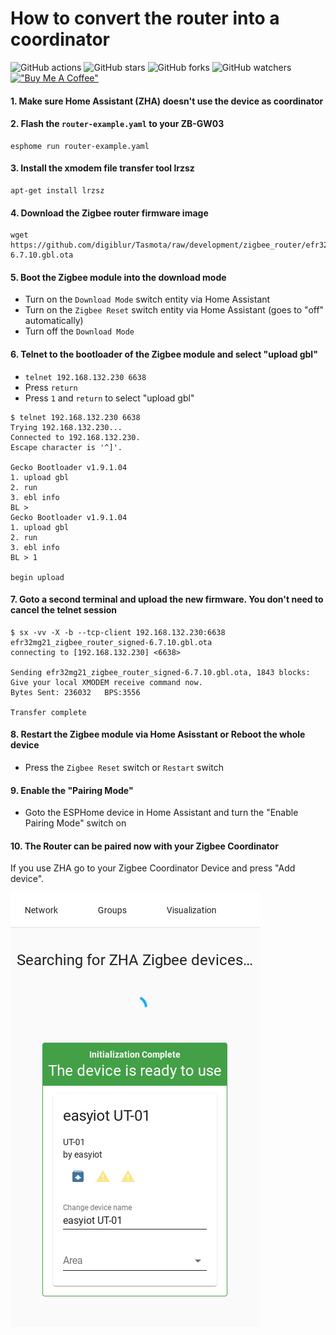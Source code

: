 # How to convert the router into a coordinator

![GitHub actions](https://github.com/syssi/esphome-zb-gw03/actions/workflows/ci.yaml/badge.svg)
![GitHub stars](https://img.shields.io/github/stars/syssi/esphome-zb-gw03)
![GitHub forks](https://img.shields.io/github/forks/syssi/esphome-zb-gw03)
![GitHub watchers](https://img.shields.io/github/watchers/syssi/esphome-zb-gw03)
[!["Buy Me A Coffee"](https://img.shields.io/badge/buy%20me%20a%20coffee-donate-yellow.svg)](https://www.buymeacoffee.com/syssi)

#### 1. Make sure Home Assistant (ZHA) doesn't use the device as coordinator

#### 2. Flash the `router-example.yaml` to your ZB-GW03

```
esphome run router-example.yaml
```

#### 3. Install the xmodem file transfer tool lrzsz

```
apt-get install lrzsz
```

#### 4. Download the Zigbee router firmware image

```
wget https://github.com/digiblur/Tasmota/raw/development/zigbee_router/efr32mg21_zigbee_router_signed-6.7.10.gbl.ota
```

#### 5. Boot the Zigbee module into the download mode

  - Turn on the `Download Mode` switch entity via Home Assistant
  - Turn on the `Zigbee Reset` switch entity via Home Assistant (goes to "off" automatically)
  - Turn off the `Download Mode`

#### 6. Telnet to the bootloader of the Zigbee module and select "upload gbl"

  - `telnet 192.168.132.230 6638`
  - Press `return`
  - Press `1` and `return` to select "upload gbl"

```
$ telnet 192.168.132.230 6638
Trying 192.168.132.230...
Connected to 192.168.132.230.
Escape character is '^]'.

Gecko Bootloader v1.9.1.04
1. upload gbl
2. run
3. ebl info
BL >
Gecko Bootloader v1.9.1.04
1. upload gbl
2. run
3. ebl info
BL > 1

begin upload
```

#### 7. Goto a second terminal and upload the new firmware. You don't need to cancel the telnet session

```
$ sx -vv -X -b --tcp-client 192.168.132.230:6638 efr32mg21_zigbee_router_signed-6.7.10.gbl.ota
connecting to [192.168.132.230] <6638>

Sending efr32mg21_zigbee_router_signed-6.7.10.gbl.ota, 1843 blocks: Give your local XMODEM receive command now.
Bytes Sent: 236032   BPS:3556

Transfer complete
```

#### 8. Restart the Zigbee module via Home Asisstant or Reboot the whole device
  - Press the `Zigbee Reset` switch or `Restart` switch

#### 9. Enable the "Pairing Mode"
  - Goto the ESPHome device in Home Assistant and turn the "Enable Pairing Mode" switch on

#### 10. The Router can be paired now with your Zigbee Coordinator

If you use ZHA go to your Zigbee Coordinator Device and press "Add device".

![Paired Zigbee router](../images/zha-paired-router.png "Paired Zigbee router")
